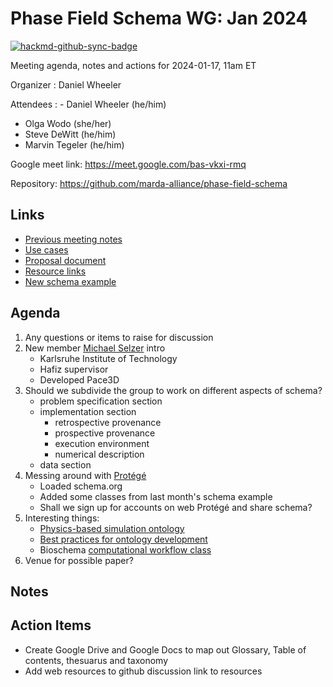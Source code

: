# Phase Field Schema WG: Jan 2024

[![hackmd-github-sync-badge](https://hackmd.io/@XDe4Nvz8RDC-ASSWYACaVA/H1XxIT0-p/badge)](https://hackmd.io/dV0ZYs3JS3KT6DE_kmsf_Q?edit)

Meeting agenda, notes and actions for 2024-01-17, 11am ET

Organizer
: Daniel Wheeler

Attendees
: - Daniel Wheeler (he/him)
  - Olga Wodo (she/her)
  - Steve DeWitt (he/him)
  - Marvin Tegeler (he/him)

Google meet link: https://meet.google.com/bas-vkxi-rmq

Repository: https://github.com/marda-alliance/phase-field-schema

## Links

 - [Previous meeting notes][meeting]
 - [Use cases][use-cases]
 - [Proposal document][proposal]
 - [Resource links][resources]
 - [New schema example][schema]

## Agenda

 1. Any questions or items to raise for discussion
 2. New member [Michael Selzer][selzer] intro
     - Karlsruhe Institute of Technology
     - Hafiz supervisor
     - Developed Pace3D
 3. Should we subdivide the group to work on different aspects of schema?
     - problem specification section
     - implementation section
         - retrospective provenance
         - prospective provenance
         - execution environment
         - numerical description
     - data section
 4. Messing around with [Protégé][protege]
     - Loaded schema.org 
     - Added some classes from last month's schema example
     - Shall we sign up for accounts on web Protégé and share schema?
 5. Interesting things:
     - [Physics-based simulation ontology][PBO]
     - [Best practices for ontology development][best-practices]
     - Bioschema [computational workflow class][workflow]
 9. Venue for possible paper?

## Notes

## Action Items

 - Create Google Drive and Google Docs to map out Glossary, Table of contents, thesuarus and taxonomy
 - Add web resources to github discussion link to resources



<!-- links -->

[meeting]: https://github.com/marda-alliance/phase-field-schema/blob/main/meeting-minutes/meet-005_2023-12-15.md
[use-cases]: https://github.com/marda-alliance/phase-field-schema/blob/main/working-examples
[proposal]: https://github.com/marda-alliance/phase-field-schema/blob/main/proposal.md
[resources]: https://github.com/marda-alliance/phase-field-schema/discussions/5
[schema]: https://github.com/marda-alliance/phase-field-schema/blob/main/working-examples/pfhub.yaml
[protege]: https://protege.stanford.edu
[PBO]: https://damassets.autodesk.net/content/dam/autodesk/research/publications-assets/pdf/physics-based-simulation-ontology.pdf
[selzer]: https://www.iam.kit.edu/mms/Mitarbeiter_selzer.php
[best-practices]: https://www.nist.gov/system/files/documents/2021/10/14/nist-ai-rfi-cubrc_inc_002.pdf
[workflow]: https://bioschemas.org/profiles/ComputationalWorkflow/1.0-RELEASE


